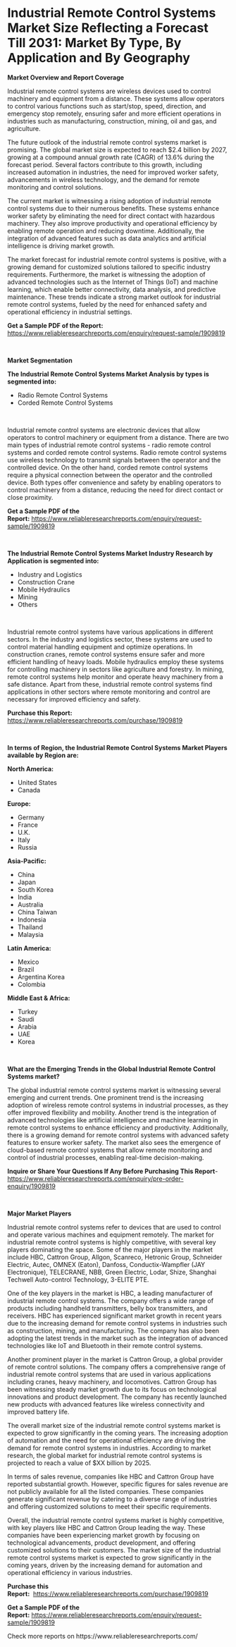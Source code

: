<p><h1>Industrial Remote Control Systems Market Size Reflecting a Forecast Till 2031: Market By Type, By Application and By Geography</h1></p><p><strong>Market Overview and Report Coverage</strong></p>
<p><p>Industrial remote control systems are wireless devices used to control machinery and equipment from a distance. These systems allow operators to control various functions such as start/stop, speed, direction, and emergency stop remotely, ensuring safer and more efficient operations in industries such as manufacturing, construction, mining, oil and gas, and agriculture.</p><p>The future outlook of the industrial remote control systems market is promising. The global market size is expected to reach $2.4 billion by 2027, growing at a compound annual growth rate (CAGR) of 13.6% during the forecast period. Several factors contribute to this growth, including increased automation in industries, the need for improved worker safety, advancements in wireless technology, and the demand for remote monitoring and control solutions.</p><p>The current market is witnessing a rising adoption of industrial remote control systems due to their numerous benefits. These systems enhance worker safety by eliminating the need for direct contact with hazardous machinery. They also improve productivity and operational efficiency by enabling remote operation and reducing downtime. Additionally, the integration of advanced features such as data analytics and artificial intelligence is driving market growth.</p><p>The market forecast for industrial remote control systems is positive, with a growing demand for customized solutions tailored to specific industry requirements. Furthermore, the market is witnessing the adoption of advanced technologies such as the Internet of Things (IoT) and machine learning, which enable better connectivity, data analysis, and predictive maintenance. These trends indicate a strong market outlook for industrial remote control systems, fueled by the need for enhanced safety and operational efficiency in industrial settings.</p></p>
<p><strong>Get a Sample PDF of the Report:</strong> <a href="https://www.reliableresearchreports.com/enquiry/request-sample/1909819">https://www.reliableresearchreports.com/enquiry/request-sample/1909819</a></p>
<p>&nbsp;</p>
<p><strong>Market Segmentation</strong></p>
<p><strong>The Industrial Remote Control Systems Market Analysis by types is segmented into:</strong></p>
<p><ul><li>Radio Remote Control Systems</li><li>Corded Remote Control Systems</li></ul></p>
<p>&nbsp;</p>
<p><p>Industrial remote control systems are electronic devices that allow operators to control machinery or equipment from a distance. There are two main types of industrial remote control systems - radio remote control systems and corded remote control systems. Radio remote control systems use wireless technology to transmit signals between the operator and the controlled device. On the other hand, corded remote control systems require a physical connection between the operator and the controlled device. Both types offer convenience and safety by enabling operators to control machinery from a distance, reducing the need for direct contact or close proximity.</p></p>
<p><strong>Get a Sample PDF of the Report:</strong>&nbsp;<a href="https://www.reliableresearchreports.com/enquiry/request-sample/1909819">https://www.reliableresearchreports.com/enquiry/request-sample/1909819</a></p>
<p>&nbsp;</p>
<p><strong>The Industrial Remote Control Systems Market Industry Research by Application is segmented into:</strong></p>
<p><ul><li>Industry and Logistics</li><li>Construction Crane</li><li>Mobile Hydraulics</li><li>Mining</li><li>Others</li></ul></p>
<p>&nbsp;</p>
<p><p>Industrial remote control systems have various applications in different sectors. In the industry and logistics sector, these systems are used to control material handling equipment and optimize operations. In construction cranes, remote control systems ensure safer and more efficient handling of heavy loads. Mobile hydraulics employ these systems for controlling machinery in sectors like agriculture and forestry. In mining, remote control systems help monitor and operate heavy machinery from a safe distance. Apart from these, industrial remote control systems find applications in other sectors where remote monitoring and control are necessary for improved efficiency and safety.</p></p>
<p><strong>Purchase this Report:</strong>&nbsp; <a href="https://www.reliableresearchreports.com/purchase/1909819">https://www.reliableresearchreports.com/purchase/1909819</a></p>
<p>&nbsp;</p>
<p><strong>In terms of Region, the Industrial Remote Control Systems Market Players available by Region are:</strong></p>
<p>
    <p> <strong> North America: </strong>
        <ul>
            <li>United States</li>
            <li>Canada</li>
        </ul>
        </p> 
    <p> <strong> Europe: </strong>
        <ul>
            <li>Germany</li>
            <li>France</li>
            <li>U.K.</li>
            <li>Italy</li>
            <li>Russia</li>
        </ul>
        </p> 
    <p> <strong> Asia-Pacific: </strong>
        <ul>
            <li>China</li>
            <li>Japan</li>
            <li>South Korea</li>
            <li>India</li>
            <li>Australia</li>
            <li>China Taiwan</li>
            <li>Indonesia</li>
            <li>Thailand</li>
            <li>Malaysia</li>
        </ul>
        </p> 
    <p> <strong> Latin America: </strong>
        <ul>
            <li>Mexico</li>
            <li>Brazil</li>
            <li>Argentina Korea</li>
            <li>Colombia</li>
        </ul>
        </p> 
    <p> <strong> Middle East & Africa: </strong>
        <ul>
            <li>Turkey</li>
            <li>Saudi</li>
            <li>Arabia</li>
            <li>UAE</li>
            <li>Korea</li>
        </ul>
    </p>
    </p>
<p>&nbsp;</p>
<p><strong>What are the Emerging Trends in the Global Industrial Remote Control Systems market?</strong></p>
<p><p>The global industrial remote control systems market is witnessing several emerging and current trends. One prominent trend is the increasing adoption of wireless remote control systems in industrial processes, as they offer improved flexibility and mobility. Another trend is the integration of advanced technologies like artificial intelligence and machine learning in remote control systems to enhance efficiency and productivity. Additionally, there is a growing demand for remote control systems with advanced safety features to ensure worker safety. The market also sees the emergence of cloud-based remote control systems that allow remote monitoring and control of industrial processes, enabling real-time decision-making.</p></p>
<p><strong>Inquire or Share Your Questions If Any Before Purchasing This Report</strong>- <a href="https://www.reliableresearchreports.com/enquiry/pre-order-enquiry/1909819">https://www.reliableresearchreports.com/enquiry/pre-order-enquiry/1909819</a></p>
<p>&nbsp;</p>
<p><strong>Major Market Players</strong></p>
<p><p>Industrial remote control systems refer to devices that are used to control and operate various machines and equipment remotely. The market for industrial remote control systems is highly competitive, with several key players dominating the space. Some of the major players in the market include HBC, Cattron Group, Allgon, Scanreco, Hetronic Group, Schneider Electric, Autec, OMNEX (Eaton), Danfoss, Conductix-Wampfler (JAY Electronique), TELECRANE, NBB, Green Electric, Lodar, Shize, Shanghai Techwell Auto-control Technology, 3-ELITE PTE.</p><p>One of the key players in the market is HBC, a leading manufacturer of industrial remote control systems. The company offers a wide range of products including handheld transmitters, belly box transmitters, and receivers. HBC has experienced significant market growth in recent years due to the increasing demand for remote control systems in industries such as construction, mining, and manufacturing. The company has also been adopting the latest trends in the market such as the integration of advanced technologies like IoT and Bluetooth in their remote control systems.</p><p>Another prominent player in the market is Cattron Group, a global provider of remote control solutions. The company offers a comprehensive range of industrial remote control systems that are used in various applications including cranes, heavy machinery, and locomotives. Cattron Group has been witnessing steady market growth due to its focus on technological innovations and product development. The company has recently launched new products with advanced features like wireless connectivity and improved battery life.</p><p>The overall market size of the industrial remote control systems market is expected to grow significantly in the coming years. The increasing adoption of automation and the need for operational efficiency are driving the demand for remote control systems in industries. According to market research, the global market for industrial remote control systems is projected to reach a value of $XX billion by 2025.</p><p>In terms of sales revenue, companies like HBC and Cattron Group have reported substantial growth. However, specific figures for sales revenue are not publicly available for all the listed companies. These companies generate significant revenue by catering to a diverse range of industries and offering customized solutions to meet their specific requirements.</p><p>Overall, the industrial remote control systems market is highly competitive, with key players like HBC and Cattron Group leading the way. These companies have been experiencing market growth by focusing on technological advancements, product development, and offering customized solutions to their customers. The market size of the industrial remote control systems market is expected to grow significantly in the coming years, driven by the increasing demand for automation and operational efficiency in various industries.</p></p>
<p><strong>Purchase this Report:</strong>&nbsp;&nbsp;<a href="https://www.reliableresearchreports.com/purchase/1909819">https://www.reliableresearchreports.com/purchase/1909819</a></p>
<p></p>
<p><strong>Get a Sample PDF of the Report:</strong>&nbsp;<a href="https://www.reliableresearchreports.com/enquiry/request-sample/1909819">https://www.reliableresearchreports.com/enquiry/request-sample/1909819</a></p>
<p>Check more reports on https://www.reliableresearchreports.com/</p>